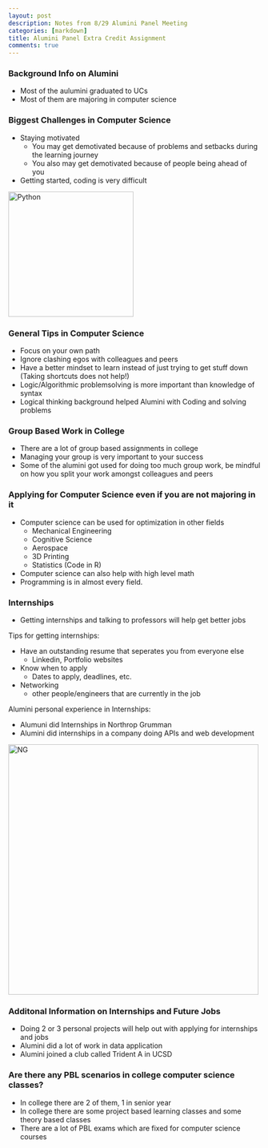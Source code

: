 ```yaml
---
layout: post
description: Notes from 8/29 Alumini Panel Meeting
categories: [markdown]
title: Alumini Panel Extra Credit Assignment
comments: true
---
```


### Background Info on Alumini 
- Most of the aulumini graduated to UCs
- Most of them are majoring in computer science

### Biggest Challenges in Computer Science
- Staying motivated
   - You may get demotivated because of problems and setbacks during the learning journey
   - You also may get demotivated because of people being ahead of you
- Getting started, coding is very difficult

<img src="https://www.pngall.com/wp-content/uploads/5/Python-PNG-HD-Image.png" width = "250" alt = "Python">

### General Tips in Computer Science
- Focus on your own path
- Ignore clashing egos with colleagues and peers
- Have a better mindset to learn instead of just trying to get stuff down (Taking shortcuts does not help!)
- Logic/Algorithmic problemsolving is more important than knowledge of syntax
- Logical thinking background helped Alumini with Coding and solving problems


### Group Based Work in College
- There are a lot of group based assignments in college
- Managing your group is very important to your success
- Some of the alumini got used for doing too much group work, be mindful on how you split your work amongst colleagues and peers

### Applying for Computer Science even if you are not majoring in it
- Computer science can be used for optimization in other fields 
   - Mechanical Engineering
   - Cognitive Science
   - Aerospace
   - 3D Printing
   - Statistics (Code in R)
- Computer science can also help with high level math
- Programming is in almost every field.

### Internships
- Getting internships and talking to professors will help get better jobs

Tips for getting internships:
- Have an outstanding resume that seperates you from everyone else
   - Linkedin, Portfolio websites
- Know when to apply
    - Dates to apply, deadlines, etc.
- Networking
     - other people/engineers that are currently in the job

Alumini personal experience in Internships:
- Alumuni did Internships in Northrop Grumman 
- Alumini did internships in a company doing APIs and web development

<img src="https://cdn.freebiesupply.com/logos/large/2x/northrop-grumman-1-logo-png-transparent.png" width = "500" alt = "NG">


### Additonal Information on Internships and Future Jobs
- Doing 2 or 3 personal projects will help out with applying for internships and jobs
- Alumini did a lot of work in data application
- Alumini joined a club called Trident A in UCSD


### Are there any PBL scenarios in college computer science classes?
- In college there are 2 of them, 1 in senior year 
- In college there are some project based learning classes and some theory based classes
- There are a lot of PBL exams which are fixed for computer science courses
 








